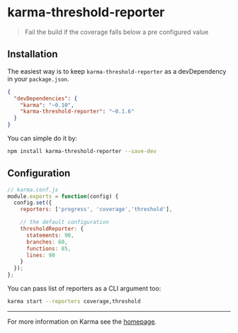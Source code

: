 # karma-threshold-reporter

> Fail the build if the coverage falls below a pre configured value

## Installation

The easiest way is to keep `karma-threshold-reporter` as a devDependency in your `package.json`.
```json
{
  "devDependencies": {
    "karma": "~0.10",
    "karma-threshold-reporter": "~0.1.6"
  }
}
```

You can simple do it by:
```bash
npm install karma-threshold-reporter --save-dev
```

## Configuration
```js
// karma.conf.js
module.exports = function(config) {
  config.set({
    reporters: ['progress', 'coverage','threshold'],

    // the default configuration
    thresholdReporter: {
      statements: 90,
      branches: 60,
      functions: 85,
      lines: 90
    }
  });
};
```

You can pass list of reporters as a CLI argument too:
```bash
karma start --reporters coverage,threshold
```

----

For more information on Karma see the [homepage].

[homepage]: http://karma-runner.github.com